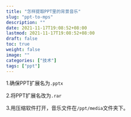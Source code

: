 ```yaml
---
title: "怎样提取PPT里的背景音乐"
slug: "ppt-to-mps"
description: ""
date: 2021-11-17T19:08:52+08:00
lastmod: 2021-11-17T19:08:52+08:00
draft: false
toc: true
weight: false
image: ""
categories: ["技术"]
tags: ["ppt"]
---
```


1.确保PPT扩展名为`.pptx`

2.将PPT扩展名改为`.rar`

3.用压缩软件打开，音乐文件在`/ppt/media`文件夹下。

